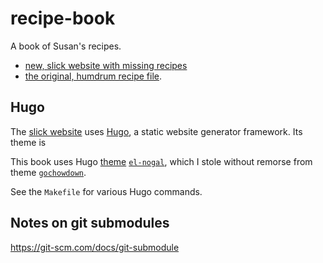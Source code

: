 # recipe-book

A book of Susan's recipes.

* [new, slick website with missing recipes](http://trammell.github.io/recipe-book/)
* [the original, humdrum recipe file](recipe-book.md).

## Hugo

The [slick website](http://trammell.github.io/recipe-book/) uses
[Hugo](https://gohugo.io/), a static website generator framework. Its theme is 

This book uses Hugo [theme](https://themes.gohugo.io/)
[`el-nogal`](https://github.com/trammell/el-nogal),
which I stole without remorse from theme
[`gochowdown`](https://themes.gohugo.io/gochowdown/).

See the `Makefile` for various Hugo commands.

## Notes on git submodules

https://git-scm.com/docs/git-submodule

